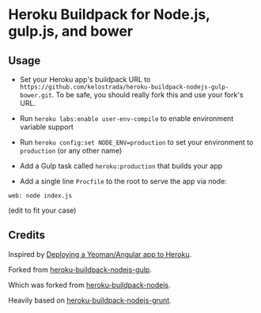 Heroku Buildpack for Node.js, gulp.js, and bower
========================================

Usage
-----

- Set your Heroku app's buildpack URL to `https://github.com/kelostrada/heroku-buildpack-nodejs-gulp-bower.git`. To be safe, you should really fork this and use your fork's URL.
- Run `heroku labs:enable user-env-compile` to enable environment variable support
- Run `heroku config:set NODE_ENV=production` to set your environment to `production` (or any other name)
- Add a Gulp task called `heroku:production` that builds your app

- Add a single line `Procfile` to the root to serve the app via node:

```
web: node index.js
```

(edit to fit your case)

Credits
-------

Inspired by [Deploying a Yeoman/Angular app to Heroku](http://www.sitepoint.com/deploying-yeomanangular-app-heroku/).

Forked from [heroku-buildpack-nodejs-gulp](https://github.com/timdp/heroku-buildpack-nodejs-gulp).

Which was forked from [heroku-buildpack-nodejs](https://github.com/heroku/heroku-buildpack-nodejs).

Heavily based on [heroku-buildpack-nodejs-grunt](https://github.com/mbuchetics/heroku-buildpack-nodejs-grunt).
